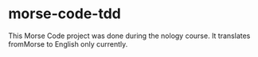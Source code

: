 # morse-code-tdd

This Morse Code project was done during the nology course. It translates fromMorse to English only currently.
